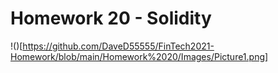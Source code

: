 # Homework 20 - Solidity

!()[https://github.com/DaveD55555/FinTech2021-Homework/blob/main/Homework%2020/Images/Picture1.png]
